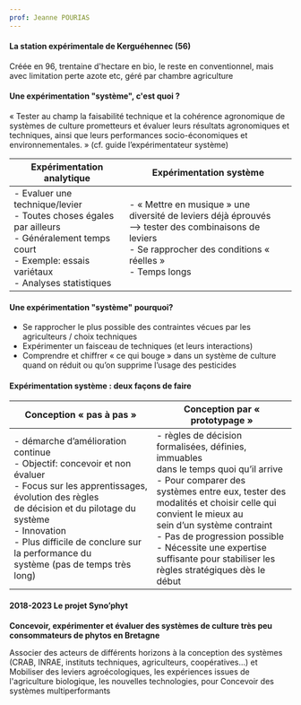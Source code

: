 ```yaml
---
prof: Jeanne POURIAS
---
```

#### La station expérimentale de Kerguéhennec (56)

Créée en 96, trentaine d'hectare en bio, le reste en conventionnel, mais avec limitation perte azote etc, géré par chambre agriculture

#### Une expérimentation "système", c'est quoi ?

« Tester au champ la faisabilité technique et la cohérence agronomique de systèmes de culture prometteurs et évaluer leurs résultats agronomiques et techniques, ainsi que leurs performances socio-économiques et environnementales. » (cf. guide l’expérimentateur système)

| Expérimentation analytique                                                                                                                                    | Expérimentation système<br>                                                                                                                                              |
| ------------------------------------------------------------------------------------------------------------------------------------------------------------- | ------------------------------------------------------------------------------------------------------------------------------------------------------------------------ |
| - Evaluer une technique/levier<br>- Toutes choses égales par ailleurs<br>- Généralement temps court<br>- Exemple: essais variétaux<br>- Analyses statistiques | - « Mettre en musique » une diversité de leviers déjà éprouvés <br>--> tester des combinaisons de leviers<br>- Se rapprocher des conditions « réelles »<br>- Temps longs |

#### Une expérimentation "système" pourquoi? 

- Se rapprocher le plus possible des contraintes vécues par les agriculteurs / choix techniques
- Expérimenter un faisceau de techniques (et leurs interactions)
- Comprendre et chiffrer « ce qui bouge » dans un système de culture quand on réduit ou qu’on supprime l’usage des pesticides

#### Expérimentation système : deux façons de faire

| Conception « pas à pas »                                                                                                                                                                                                                                                                      | Conception par « prototypage »                                                                                                                                                                                                                                                                                                                                                        |
| --------------------------------------------------------------------------------------------------------------------------------------------------------------------------------------------------------------------------------------------------------------------------------------------- | ------------------------------------------------------------------------------------------------------------------------------------------------------------------------------------------------------------------------------------------------------------------------------------------------------------------------------------------------------------------------------------- |
| - démarche d’amélioration continue<br>- Objectif: concevoir et non évaluer<br>- Focus sur les apprentissages, évolution des règles <br>   de décision et du pilotage du système<br>- Innovation<br>- Plus difficile de conclure sur la performance du <br>   système (pas de temps très long) | - règles de décision formalisées, définies, immuables <br>   dans le temps quoi qu’il arrive<br>- Pour comparer des systèmes entre eux, tester des <br>   modalités et choisir celle qui convient le mieux au <br>   sein d’un système contraint<br>- Pas de progression possible<br>- Nécessite une expertise suffisante pour stabiliser les <br>   règles stratégiques dès le début |

#### 2018-2023 Le projet Syno’phyt
**Concevoir, expérimenter et évaluer des systèmes de culture très peu consommateurs de phytos en Bretagne**

Associer des acteurs de différents horizons à la conception des systèmes (CRAB, INRAE, instituts techniques, agriculteurs, coopératives...) et
Mobiliser des leviers agroécologiques, les expériences issues de l'agriculture biologique, les nouvelles technologies, pour
Concevoir des systèmes multiperformants




























